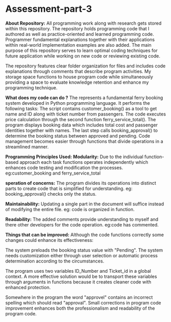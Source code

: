 # Assessment-part-3
**About Repository:**
All programming work along with research gets stored within this repository. The repository holds programming code that I authored as well as practice-oriented and learned programming code. Programmer fundamental explanations together with their applications within real-world implementation examples are also added. The main purpose of this repository serves to learn optimal coding techniques for future application while working on new code or reviewing existing code.

The repository features clear folder organization for files and includes code explanations through comments that describe program activities. My storage space functions to house program code while simultaneously providing a space to evaluate knowledge retention and enhance my programming technique.

**What does my code can do ?**
The represents a fundamental ferry booking system developed in Python programming language. It performs the following tasks:
The script contains customer_booking() as a tool to get name and ID along with ticket number from passengers.
The code executes price calculation through the second function ferry_service_total().
The program displays booking data which includes total cost and passenger identities together with names.
The last step calls booking_approval() to determine the booking status between approved and pending.
Code management becomes easier through functions that divide operations in a streamlined manner.

**Programming Principles Used:**
**Modularity:**
Due to the individual function-based approach each task functions operates independently which enhances code testing and modification the processes. eg:customer_booking and ferry_service_total

**speration of concerns:**
The program divides its operations into distinct parts to create code that is simplified for understanding. eg: booking_approval() checks only the status.

**Maintainability:**
Updating a single part in the document will suffice instead of modifying the entire file. eg: code is organized in function.

**Readability:**
The added comments provide understanding to myself and there other developers for the code operation. eg:code has commented.

**Things that can be improved:**
Although the code functions correctly some changes could enhance its effectiveness:

The system preloads the booking status value with "Pending". The system needs customization either through user selection or automatic process determination according to the circumstances.

The program uses two variables ID_Number and Ticket_id in a global context. A more effective solution would be to transport these variables through arguments in functions because it creates cleaner code with enhanced protection.

Somewhere in the program the word "approvel" contains an incorrect spelling which should read "approval". Small corrections in program code improvement enhances both the professionalism and readability of the program code.
